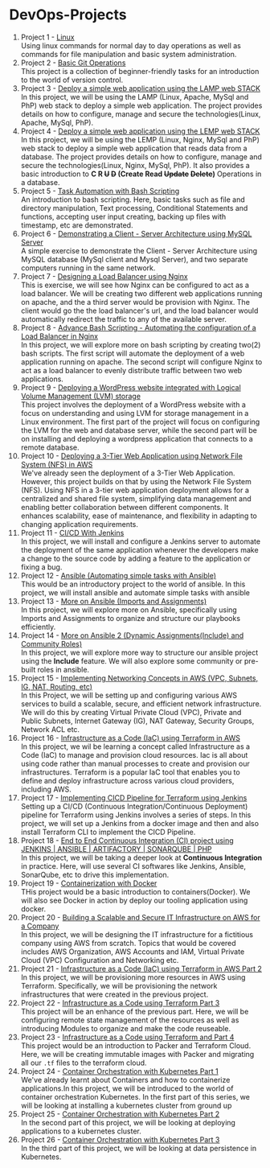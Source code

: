 # DevOps-Projects

1. Project 1 - [Linux](https://github.com/iamYole/DIO-Projects/blob/main/Project%201%20-%20Linux%20Commands/README.md)  
   Using linux commands for normal day to day operations as well as commands for file manipulation and basic system administration.
2. Project 2 - [Basic Git Operations](https://github.com/iamYole/DIO-Projects/blob/main/Project%202%20-%20Basic%20Git%20Operations/README.md)  
   This project is a collection of beginner-friendly tasks for an introduction to the world of version control.
3. Project 3 - [Deploy a simple web application using the LAMP web STACK ](<https://github.com/iamYole/DIO-Projects/blob/main/Project%203%20-%20LAMP(Linux%2C%20Apache%2C%20MySql%2C%20PhP)%20Stack/README.md>)  
   In this project, we will be using the LAMP (Linux, Apache, MySql and PhP) web stack to deploy a simple web application. The project provides details on how to configure, manage and secure the technologies(Linux, Apache, MySql, PhP).
4. Project 4 - [Deploy a simple web application using the LEMP web STACK](<https://github.com/iamYole/DIO-Projects/blob/main/Project%204%20-%20LEMP%20(Linux%2C%20Nginx%2C%20MySql%2C%20PhP)%20Stack/README.md>)  
   In this project, we will be using the LEMP (Linux, Nginx, MySql and PhP) web stack to deploy a simple web application that reads data from a database. The project provides details on how to configure, manage and secure the technologies(Linux, Nginx, MySql, PhP). It also provides a basic introduction to **C R ~~U~~ ~~D~~ (Create Read ~~Update~~ ~~Delete~~)** Operations in a database.
5. Project 5 - [Task Automation with Bash Scripting](https://github.com/iamYole/DIO-Projects/blob/main/Project%205%20-%20Task%20Automation%20with%20Bash%20Scripts/README.md)  
   An introduction to bash scripting. Here, basic tasks such as file and directory manipulation, Text processing, Conditional Statements and functions, accepting user input creating, backing up files with timestamp, etc are demonstrated.
6. Project 6 - [Demonstrating a Client - Server Architecture using MySQL Server](https://github.com/iamYole/DIO-Projects/blob/main/Project%206%20-%20Demonstrating%20a%20Client%20-%20Server%20Architecture%20using%20MySQL%20Server/README.md)  
   A simple exercise to demonstrate the Client - Server Architecture using MySQL database (MySql client and Mysql Server), and two separate computers running in the same network.
7. Project 7 - [Designing a Load Balancer using Nginx](https://github.com/iamYole/DIO-Projects/blob/main/Project%207%20-%20Designing%20a%20Load%20Balancer%20using%20Nginx/README.md)  
   This is exercise, we will see how Nginx can be configured to act as a load balancer. We will be creating two different web applications running on apache, and the a third server would be provision with Nginx. The client would go the the load balancer's url, and the load balancer would automatically redirect the traffic to any of the available server.
8. Project 8 - [Advance Bash Scripting - Automating the configuration of a Load Balancer in Nginx](https://github.com/iamYole/DIO-Projects/blob/main/Project%208%20-%20Bash%20Scripting%20-%20Automating%20a%20LoadBalncer%20Configuration/README.md)  
   In this project, we will explore more on bash scripting by creating two(2) bash scripts. The first script will automate the deployment of a web application running on apache. The second script will configure Nginx to act as a load balancer to evenly distribute traffic between two web applications.
9. Project 9 - [Deploying a WordPress website integrated with Logical Volume Management (LVM) storage](<https://github.com/iamYole/DIO-Projects/blob/main/Project%209%20-%20Deploying%20a%20WordPress%20website%20integrated%20with%20Logical%20Volume%20Management%20(LVM)%20storage/README.md>)  
   This project involves the deployment of a WordPress website with a focus on understanding and using LVM for storage management in a Linux environment. The first part of the project will focus on configuring the LVM for the web and database server, while the second part will be on installing and deploying a wordpress application that connects to a remote database.
10. Project 10 - [Deploying a 3-Tier Web Application using Network File System (NFS) in AWS](https://github.com/iamYole/DIO-Projects/blob/main/Project%2010%20-%20Deploying%20a%203%20Tier%20Web%20Application%20using%20NFS%20Storage/README.md)  
    We've already seen the deployment of a 3-Tier Web Application. However, this project builds on that by using the Network File System (NFS). Using NFS in a 3-tier web application deployment allows for a centralized and shared file system, simplifying data management and enabling better collaboration between different components. It enhances scalability, ease of maintenance, and flexibility in adapting to changing application requirements.
11. Project 11 - [CI/CD With Jenkins](https://github.com/iamYole/DIO-Projects/blob/main/Project%2011%20-%20CI%20CD%20With%20Jenkins/README.md)  
    In this project, we will install and configure a Jenkins server to automate the deployment of the same application whenever the developers make a change to the source code by adding a feature to the application or fixing a bug.
12. Project 12 - [Ansible (Automating simple tasks with Ansible)](https://github.com/iamYole/DIO-Projects/blob/main/Project%2012%20-%20Automating%20simple%20tasks%20with%20Ansible/README.md)  
    This would be an introductory project to the world of ansible. In this project, we will install ansible and automate simple tasks with ansible
13. Project 13 - [More on Ansible (Imports and Assignments)](<https://github.com/iamYole/DIO-Projects/blob/main/Project%2013%20-%20More%20on%20Ansible%20(Imports%20and%20Assignments)/README.md>)  
    In this project, we will explore more on Ansible, specifically using Imports and Assignments to organize and structure our playbooks efficiently.
14. Project 14 - [More on Ansible 2 (Dynamic Assignments(Include) and Community Roles)](<https://github.com/iamYole/DIO-Projects/blob/main/Project%2014%20-%20More%20on%20Asible%202%20(Include%20and%20Coomunity%20Roles)/README.md>)  
    In this project, we will explore more way to structure our ansible project using the **Include** feature. We will also explore some community or pre-built roles in ansible.
15. Project 15 - [Implementing Networking Concepts in AWS (VPC, Subnets, IG, NAT, Routing, etc)](https://github.com/iamYole/DIO-Projects/blob/main/Project%2015%20-%20Networking%20in%20AWS/README.md)  
    In this Project, we will be setting up and configuring various AWS services to build a scalable, secure, and efficient network infrastructure. We will do this by creating Virtual Private Cloud (VPC), Private and Public Subnets, Internet Gateway (IG), NAT Gateway, Security Groups, Network ACL etc.
16. Project 16 - [Infrastructure as a Code (IaC) using Terraform in AWS](https://github.com/iamYole/DIO-Projects/blob/main/Project%2016%20-%20Infrastructure%20as%20a%20Code%20using%20Terraform/README.md)  
    In this project, we wil be learning a concept called Infrastructure as a Code (IaC) to manage and provision cloud resources. Iac is all about using code rather than manual processes to create and provision our infrastructures. Terraform is a popular IaC tool that enables you to define and deploy infrastructure across various cloud providers, including AWS.
17. Project 17 - [Implementing CICD Pipeline for Terraform using Jenkins](https://github.com/iamYole/DIO-Projects/blob/main/Project%2017%20-%20Implementing%20CICD%20Pipeline%20for%20Terraform%20using%20Jenkins/README.md)  
    Setting up a CI/CD (Continuous Integration/Continuous Deployment) pipeline for Terraform using Jenkins involves a series of steps. In this project, we will set up a Jenkins from a docker image and then and also install Terraform CLI to implement the CICD Pipeline.
18. Project 18 - [End to End Continuous Integration (CI) project using JENKINS | ANSIBLE | ARTIFACTORY | SONARQUBE | PHP](https://github.com/iamYole/DIO-Projects/tree/main/Project%2018%20-%20End%20to%20End%20Continous%20Intergration%20Project#readme)  
    In this project, we will be taking a deeper look at **Continuous Integration** in practice. Here, will use several CI softwares like Jenkins, Ansible, SonarQube, etc to drive this implementation.
19. Project 19 - [Containerization with Docker](https://github.com/iamYole/DIO-DevOps-Projects/blob/main/Project%2019%20-%20Containerization/README.md)  
    THis project would be a basic introduction to containers(Docker). We will also see Docker in action by deploy our tooling application using docker.
20. Project 20 - [Building a Scalable and Secure IT Infrastructure on AWS for a Company](https://github.com/iamYole/DIO-DevOps-Projects/blob/main/Project%2020%20-%20Building%20a%20Scalable%20and%20Secure%20IT%20Infrastructure%20on%20AWS/README.md)  
    In this project, we will be designing the IT infrastructure for a fictitious company using AWS from scratch. Topics that would be covered includes AWS Organization, AWS Accounts and IAM, Virtual Private Cloud (VPC) Configuration and Networking etc.
21. Project 21 - [Infrastructure as a Code (IaC) using Terraform in AWS Part 2](https://github.com/iamYole/DIO-DevOps-Projects/blob/main/Project%2021%20-%20Infrastructure%20as%20a%20Code%20using%20Terraform%20Part%202/README.md)  
    In this project, we will be provisioning more resources in AWS using Terraform. Specifically, we will be provisioning the network infrastructures that were created in the previous project.
22. Project 22 - [Infrastructure as a Code using Terraform Part 3](https://github.com/iamYole/DIO-DevOps-Projects/blob/main/Project%2022%20-%20Infrastructure%20as%20a%20Code%20using%20Terraform%20Part%203/README.md)  
    This project will be an enhance of the previous part. Here, we will be configuring remote state management of the resources as well as introducing Modules to organize and make the code reuseable.
23. Project 23 - [Infrastructure as a Code using Terraform and Part 4](https://github.com/iamYole/DIO-DevOps-Projects/blob/main/Project%2023%20-%20Infrastructure%20as%20a%20Code%20using%20Terraform%20Part%204/README.md)  
    This project would be an introduction to Packer and Terraform Cloud. Here, we will be creating immutable images with Packer and migrating all our `.tf` files to the terraform cloud.
24. Project 24 - [Container Orchestration with Kubernetes Part 1](https://github.com/iamYole/DIO-DevOps-Projects/blob/main/Project%2024%20-%20Container%20Orchestration%20with%20Kuburnetes%20Part%201/README.md)  
    We've already learnt about Containers and how to containerize applications.In this project, we will be introduced to the world of container orchestration Kubernetes. In the first part of this series, we will be looking at installing a kubernetes cluster from ground up
25. Project 25 - [Container Orchestration with Kubernetes Part 2](https://github.com/iamYole/DIO-DevOps-Projects/blob/main/Project%2025%20-%20Container%20Orchestration%20with%20Kuburnetes%20Part%202/README.md)  
    In the second part of this project, we will be looking at deploying applications to a kubernetes cluster.
26. Project 26 - [Container Orchestration with Kubernetes Part 3](https://github.com/iamYole/DIO-DevOps-Projects/blob/main/Project%2026%20-%20Container%20Orchestration%20with%20Kubernetes%20Part%203/README.md)  
    In the third part of this project, we will be looking at data persistence in Kubernetes.
